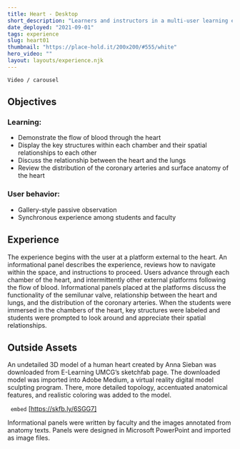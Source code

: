 ```yaml
---
title: Heart - Desktop
short_description: "Learners and instructors in a multi-user learning event navigate around a massive heart, investigating the outside structures and inner chambers via the desktop."
date_deployed: "2021-09-01"
tags: experience
slug: heart01
thumbnail: "https://place-hold.it/200x200/#555/white"
hero_video: ""
layout: layouts/experience.njk
---
```

```
Video / carousel
```
## Objectives

### Learning:
- Demonstrate the flow of blood through the heart
- Display the key structures within each chamber and their spatial relationships to each other
- Discuss the relationship between the heart and the lungs
- Review the distribution of the coronary arteries and surface anatomy of the heart

### User behavior: 
- Gallery-style passive observation
- Synchronous experience among students and faculty


## Experience
The experience begins with the user at a platform external to the heart. An informational panel describes the experience, reviews how to navigate within the space, and instructions to proceed. Users advance through each chamber of the heart, and intermittently other external platforms following the flow of blood. Informational panels placed at the platforms discuss the functionality of the semilunar valve, relationship between the heart and lungs, and the distribution of the coronary arteries. When the students were immersed in the chambers of the heart, key structures were labeled and students were prompted to look around and appreciate their spatial relationships. 


## Outside Assets
An undetailed 3D model of a human heart created by Anna Sieban was downloaded from E-Learning UMCG’s sketchfab page. The downloaded model was imported into Adobe Medium, a virtual reality digital model sculpting program. There, more detailed topology, accentuated anatomical features, and realistic coloring was added to the model. 

``` embed```
[https://skfb.ly/6SGG7]

Informational panels were written by faculty and the images annotated from anatomy texts. Panels were designed in Microsoft PowerPoint and imported as image files.  

